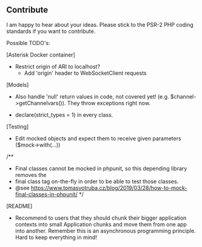 ## Contribute
I am happy to hear about your ideas. Please stick to the PSR-2 PHP coding standards if you want to contribute.

Possible TODO's:

[Asterisk Docker container]

- Restrict origin of ARI to localhost?
  - Add 'origin' header to WebSocketClient requests

[Models]

- Also handle 'null' return values in code, not covered yet! (e.g. $channel->getChannelvars()).
    They throw exceptions right now.

- declare(strict_types = 1) in every class.
        
[Testing]

- Edit mocked objects and expect them to receive given parameters ($mock->with(...))

/**
 * Final classes cannot be mocked in phpunit, so this depending library removes the
 * final class tag on-the-fly in order to be able to test those classes.
 * @see https://www.tomasvotruba.cz/blog/2019/03/28/how-to-mock-final-classes-in-phpunit/
 */
 
[README]
 - Recommend to users that they should chunk their bigger application
 contexts into small Application chunks and move them from one app into another.
 Remember this is an asynchronous programming principle. Hard to keep everything in mind!